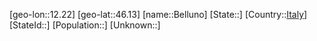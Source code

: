﻿---
location: [46.13,12.22]
type: City
tags:
- geo/City


SpocWebEntityId: 29093
isDeleted: false
confidential: public

---
[geo-lon::12.22]
[geo-lat::46.13]
[name::Belluno]
[State::]
[Country::[Italy](geo/Continent/Europe/Italy.md)]
[StateId::]
[Population::]
[Unknown::]

